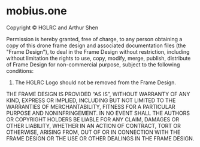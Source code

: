 # mobius.one
Copyright © HGLRC and Arthur Shen

Permission is hereby granted, free of charge, to any person obtaining a copy of this drone frame
design and associated documentation files (the "Frame Design"), to deal in the Frame Design without restriction, including without limitation the rights to use, copy, modify, merge, publish, distribute of Frame Design for non-commercial purpose, subject to the following conditions:

1) The HGLRC Logo should not be removed from the Frame Design.

THE FRAME DESIGN IS PROVIDED “AS IS”, WITHOUT WARRANTY OF ANY KIND, EXPRESS OR IMPLIED, INCLUDING BUT NOT LIMITED TO THE WARRANTIES OF MERCHANTABILITY, FITNESS FOR A PARTICULAR PURPOSE AND NONINFRINGEMENT. IN NO EVENT SHALL THE AUTHORS OR COPYRIGHT HOLDERS BE LIABLE FOR ANY CLAIM, DAMAGES OR OTHER LIABILITY, WHETHER IN AN ACTION OF CONTRACT, TORT OR OTHERWISE, ARISING FROM, OUT OF OR IN CONNECTION WITH THE FRAME DESIGN  OR THE USE OR OTHER DEALINGS IN THE FRAME DESIGN.
